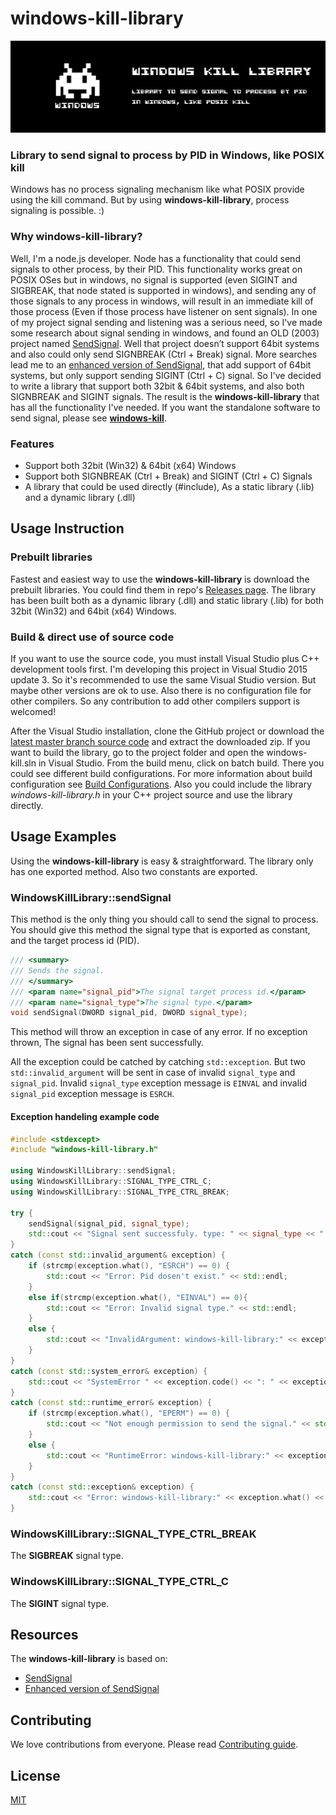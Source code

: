 # windows-kill-library
![windows-kill-library – Library to send signal to process by PID in Windows, like POSIX kill](resources/windows-kill-library-big-banner.png?raw=true "windows-kill-library – Library to send signal to process by PID in Windows, like POSIX kill")

### Library to send signal to process by PID in Windows, like POSIX kill

Windows has no process signaling mechanism like what POSIX provide using the kill command. But by using **windows-kill-library**, process signaling is possible. :)

### Why windows-kill-library?
Well, I'm a node.js developer. Node has a functionality that could send signals to other process, by their PID. This functionality works great on POSIX OSes but in windows, no signal is supported (even SIGINT and SIGBREAK, that node stated is supported in windows), and sending any of those signals to any process in windows, will result in an immediate kill of those process (Even if those process have listener on sent signals). In one of my project signal sending and listening was a serious need, so I've made some research about signal sending in windows, and found an OLD (2003) project named [SendSignal](http://www.latenighthacking.com/projects/2003/sendSignal/). Well that project doesn’t support 64bit systems and also could only send SIGNBREAK (Ctrl + Break) signal. More searches lead me to an [enhanced version of SendSignal](https://github.com/walware/statet/tree/master/de.walware.statet.r.console.core/cppSendSignal), that add support of 64bit systems, but only support sending SIGINT (Ctrl + C) signal. So I've decided to write a library that support both 32bit & 64bit systems, and also both SIGNBREAK and SIGINT signals. The result is the **windows-kill-library** that has all the functionality I've needed. If you want the standalone software to send signal, please see **[windows-kill](https://github.com/alirdn/windows-kill)**.


### Features
- Support both 32bit (Win32) & 64bit (x64) Windows
- Support both SIGNBREAK (Ctrl + Break) and SIGINT (Ctrl + C) Signals
- A library that could be used directly (#include), As a static library (.lib) and a dynamic library (.dll)

## Usage Instruction
### Prebuilt libraries
Fastest and easiest way to use the **windows-kill-library** is download the prebuilt libraries. You could find them in repo's [Releases page](https://github.com/alirdn/windows-kill/releases). The library has been built both as a dynamic library (.dll) and static library (.lib) for both 32bit (Win32) and 64bit (x64) Windows.

### Build & direct use of source code
If you want to use the source code, you must install Visual Studio plus C++ development tools first. I'm developing this project in Visual Studio 2015 update 3. So it's recommended to use the same Visual Studio version. But maybe other versions are ok to use. Also there is no configuration file for other compilers. So any contribution to add other compilers support is welcomed!

After the Visual Studio installation, clone the GitHub project or download the [latest master branch source code](https://github.com/alirdn/windows-kill/archive/master.zip) and extract the downloaded zip.
If you want to build the library, go to the project folder and open the windows-kill.sln in Visual Studio. From the build menu, click on batch build. There you could see different build configurations. For more information about build configuration see [Build Configurations](https://github.com/alirdn/windows-kill#build-configurations). Also you could include the library *windows-kill-library.h* in your C++ project source and use the library directly.

## Usage Examples
Using the **windows-kill-library** is easy & straightforward. The library only has one exported method. Also two constants are exported.

### WindowsKillLibrary::sendSignal
This method is the only thing you should call to send the signal to process. You should give this method the signal type that is exported as constant, and the target process id (PID).
```c++
/// <summary>
/// Sends the signal.
/// </summary>
/// <param name="signal_pid">The signal target process id.</param>
/// <param name="signal_type">The signal type.</param>
void sendSignal(DWORD signal_pid, DWORD signal_type);
```

This method will throw an exception in case of any error. If no exception thrown, The signal has been sent successfully.

All the exception could be catched by catching ```std::exception```. But two ```std::invalid_argument``` will be sent in case of invalid ```signal_type``` and ```signal_pid```. Invalid ```signal_type``` exception message is ```EINVAL``` and invalid ```signal_pid``` exception message is ```ESRCH```.

#### Exception handeling example code
```c++
#include <stdexcept>
#include "windows-kill-library.h"

using WindowsKillLibrary::sendSignal;
using WindowsKillLibrary::SIGNAL_TYPE_CTRL_C;
using WindowsKillLibrary::SIGNAL_TYPE_CTRL_BREAK;

try {
    sendSignal(signal_pid, signal_type);
    std::cout << "Signal sent successfuly. type: " << signal_type << " | pid: " << signal_pid << "\n";
}
catch (const std::invalid_argument& exception) {
    if (strcmp(exception.what(), "ESRCH") == 0) {
        std::cout << "Error: Pid dosen't exist." << std::endl;
    }
    else if(strcmp(exception.what(), "EINVAL") == 0){
        std::cout << "Error: Invalid signal type." << std::endl;
    }
    else {
        std::cout << "InvalidArgument: windows-kill-library:" << exception.what() << std::endl;
    }
}
catch (const std::system_error& exception) {
    std::cout << "SystemError " << exception.code() << ": " << exception.what() << std::endl;
}
catch (const std::runtime_error& exception) {
    if (strcmp(exception.what(), "EPERM") == 0) {
        std::cout << "Not enough permission to send the signal." << std::endl;
    }
    else {
        std::cout << "RuntimeError: windows-kill-library:" << exception.what() << std::endl;
    }
}
catch (const std::exception& exception) {
    std::cout << "Error: windows-kill-library:" << exception.what() << std::endl;
}
```

### WindowsKillLibrary::SIGNAL_TYPE_CTRL_BREAK
The **SIGBREAK** signal type.

### WindowsKillLibrary::SIGNAL_TYPE_CTRL_C
The **SIGINT** signal type.

## Resources
The **windows-kill-library** is based on:
- [SendSignal](http://www.latenighthacking.com/projects/2003/sendSignal/)
- [Enhanced version of SendSignal](https://github.com/walware/statet/tree/master/de.walware.statet.r.console.core/cppSendSignal)

## Contributing
We love contributions from everyone. Please read [Contributing guide](https://github.com/alirdn/windows-kill/CONTRIBUTING).

## License
[MIT](https://github.com/alirdn/windows-kill/LICENSE)
